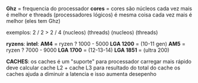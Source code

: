 **Ghz** = frequencia do processador
**cores** = cores são núcleos cada vez mais é melhor e threads (processadores lógicos) é mesma coisa cada vez mais é melhor (eles tem Ghz)

exemplos:  2    /    2         >        2     /     4
       (nucleos)  (threads)        (nucleos)    (threads)

**ryzens**:                     **intel**:
**AM4** = ryzen ? 1000 - 5000    **LGA 1200** = (10-11 gen)
**AM5** = ryzen ? 7000 - 9000    **LGA 1700** = (12-13-14)
                                 **LGA 1851** = (ultra 200)

**CACHES**:
os caches é um "suporte" para processador carregar mais rápido
deve calcular cache L2 + cache L3 para resultado do total do cache
os caches ajuda a diminuir a latencia e isso aumenta desepenho
